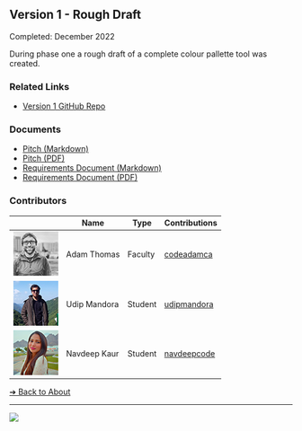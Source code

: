 <style>@import url("//readme.codeadam.ca/readme.css");</style>

## Version 1 - Rough Draft

Completed: December 2022

During phase one a rough draft of a complete colour pallette tool was created. 

### Related Links

- [Version 1 GitHub Repo](https://github.com/BrickMMO/colours-v1)

### Documents

- [Pitch (Markdown)](v1/colours-v1-pitch.markdown)
- [Pitch (PDF)](v1/colours-phase-1-pitch.pdf)
- [Requirements Document (Markdown)](v1/colours-v1-requirements.markdown)
- [Requirements Document (PDF)](v1/colours-phase-1-requirements.pdf)

### Contributors

| | Name | Type | Contributions |
| - | - | - | - |
| ![codeadamca](faculty/codeadamca.png) | Adam Thomas | Faculty | [codeadamca](https://contributions.brickmmo.com/faculty/codeadamca) |
| ![udipmandora](students/udipmandora.png) | Udip Mandora | Student | [udipmandora](https://contributions.brickmmo.com/students/udipmandora) |
| ![navdeepcode](students/navdeepcode.png) | Navdeep Kaur | Student | [navdeepcode](https://contributions.brickmmo.com/students/navdeepcode) |

[&#10132; Back to About](/colours-about/)

---

<a href="https://brickmmo.com">
<img src="https://brickmmo.com/images/brickmmo-logo-horizontal.jpg" width="100">
</a>
